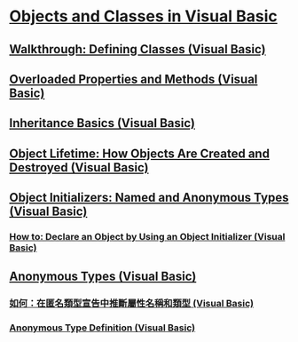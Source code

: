 # [Objects and Classes in Visual Basic](index.md)
## [Walkthrough: Defining Classes (Visual Basic)](walkthrough-defining-classes.md)
## [Overloaded Properties and Methods (Visual Basic)](overloaded-properties-and-methods.md)
## [Inheritance Basics (Visual Basic)](inheritance-basics.md)
## [Object Lifetime: How Objects Are Created and Destroyed (Visual Basic)](object-lifetime-how-objects-are-created-and-destroyed.md)
## [Object Initializers: Named and Anonymous Types (Visual Basic)](object-initializers-named-and-anonymous-types.md)
### [How to: Declare an Object by Using an Object Initializer (Visual Basic)](how-to-declare-an-object-by-using-an-object-initializer.md)
## [Anonymous Types (Visual Basic)](anonymous-types.md)
### [如何：在匿名類型宣告中推斷屬性名稱和類型 (Visual Basic)](how-to-infer-property-names-and-types-in-anonymous-type-declarations.md)
### [Anonymous Type Definition (Visual Basic)](anonymous-type-definition.md)
